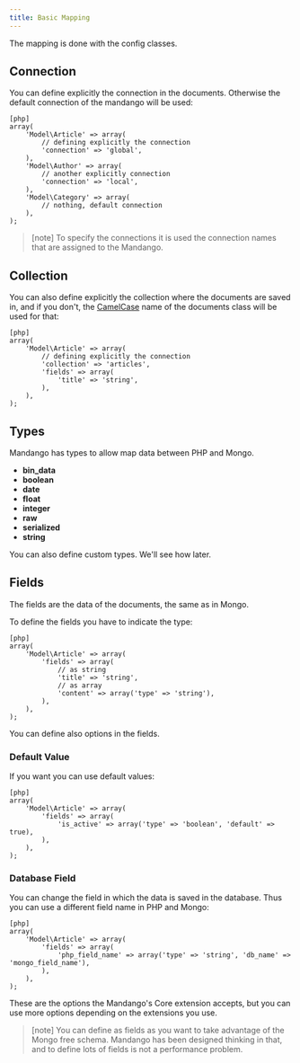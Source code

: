 ```yaml
---
title: Basic Mapping
---
```


The mapping is done with the config classes.

Connection
----------

You can define explicitly the connection in the documents. Otherwise the
default connection of the mandango will be used:

    [php]
    array(
        'Model\Article' => array(
            // defining explicitly the connection
            'connection' => 'global',
        ),
        'Model\Author' => array(
            // another explicitly connection
            'connection' => 'local',
        ),
        'Model\Category' => array(
            // nothing, default connection
        ),
    );

> [note]
> To specify the connections it is used the connection names that
> are assigned to the Mandango.

Collection
----------

You can also define explicitly the collection where the documents are saved in,
and if you don't, the [CamelCase](http://en.wikipedia.org/wiki/CamelCase) name
of the documents class will be used for that:

    [php]
    array(
        'Model\Article' => array(
            // defining explicitly the connection
            'collection' => 'articles',
            'fields' => array(
                'title' => 'string',
            ),
        ),
    );

Types
-----

Mandango has types to allow map data between PHP and Mongo.

* **bin_data**
* **boolean**
* **date**
* **float**
* **integer**
* **raw**
* **serialized**
* **string**

You can also define custom types. We'll see how later.

Fields
------

The fields are the data of the documents, the same as in Mongo.

To define the fields you have to indicate the type:

    [php]
    array(
        'Model\Article' => array(
            'fields' => array(
                // as string
                'title' => 'string',
                // as array
                'content' => array('type' => 'string'),
            ),
        ),
    );

You can define also options in the fields.

### Default Value

If you want you can use default values:

    [php]
    array(
        'Model\Article' => array(
            'fields' => array(
                'is_active' => array('type' => 'boolean', 'default' => true),
            ),
        ),
    );

### Database Field

You can change the field in which the data is saved in the database. Thus you
can use a different field name in PHP and Mongo:

    [php]
    array(
        'Model\Article' => array(
            'fields' => array(
                'php_field_name' => array('type' => 'string', 'db_name' => 'mongo_field_name'),
            ),
        ),
    );

These are the options the Mandango's Core extension accepts, but you can use
more options depending on the extensions you use.

> [note]
> You can define as fields as you want to take advantage of the Mongo free
> schema. Mandango has been designed thinking in that, and to define lots
> of fields is not a performance problem.